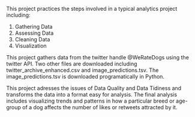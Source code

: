 This project practices the steps involved in a typical analytics project including:
1. Gathering Data
2. Assessing Data
3. Cleaning Data
4. Visualization

This project gathers data from the twitter handle @WeRateDogs using the twitter API.
Two other files are downloaded including twitter_archive_enhanced.csv and image_predictions.tsv.
The image_predictions.tsv is downloaded programatically in Python.

This project adresses the issues of Data Quality and Data Tidiness and transforms the data into a format easy for analysis.
The final analysis includes visualizing trends and patterns in how a particular breed or age-group of a dog affects the number of likes or retweets attracted by it.